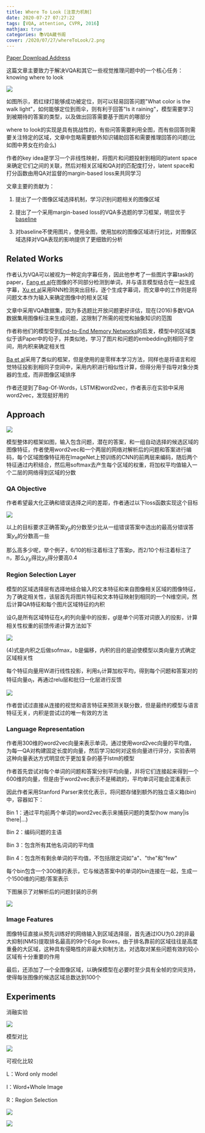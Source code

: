 ```yaml
---
title: Where To Look [注意力机制]
date: 2020-07-27 07:27:22
tags: [VQA, attention, CVPR, 2016]
mathjax: true
categories: 📚VQA藏书阁
cover: /2020/07/27/whereToLook/2.png
---
```

[Paper Download Address](https://arxiv.org/abs/1511.07394)

这篇文章主要致力于解决VQA和其它一些视觉推理问题中的一个核心任务：knowing where to look

![](1.png)

如图所示，若红绿灯能够成功被定位，则可以轻易回答问题"What color is the walk light"，如何能够定位到雨伞，则有利于回答"Is it raining"，模型需要学习到被期待的答案的类型，以及做出回答需要基于图片的哪部分

where to look的实现是具有挑战性的，有些问答需要利用全图，而有些回答则需要关注特定的区域，文章中忽略需要额外知识辅助回答和需要推理回答的问题(比如图中男女在约会么)

作者的key idea是学习一个非线性映射，将图片和问题投射到相同的latent space来确定它们之间的关联，然后对相关区域和QA对的匹配度打分，latent space和打分函数由用QA对监督的margin-based loss来共同学习

文章主要的贡献为：

1. 提出了一个图像区域选择机制，学习识别问题相关的图像区域

2. 提出了一个采用margin-based loss的VQA多选题的学习框架，明显优于[baseline][1]

[1]: https://arxiv.org/abs/1505.00468

3. 对baseline不使用图片，使用全图，使用加权的图像区域进行对比，对图像区域选择对VQA表现的影响提供了更细致的分析

## Related Works

作者认为VQA可以被视为一种定向字幕任务，因此他参考了一些图片字幕task的paper，[Fang et al][2]在图像的不同部分检测到单词，并与语言模型结合在一起生成字幕，[Xu et al][3]采用RNN检测突出目标，逐个生成字幕词，而文章中的工作则是将问题文本作为输入来确定图像中的相关区域

[2]:https://arxiv.org/abs/1411.4952

[3]:https://arxiv.org/abs/1502.03044

文章中采用VQA数据集，因为多选题比开放问题更好评估，现在(2016)多数VQA数据集用图像标注来生成问题，这限制了所需的视觉和抽象知识的范围

作者称他们的模型受到[End-to-End Memory Networks][4]的启发，模型中的区域类似于该Paper中的句子，并类似地，学习了图片和问题的embedding到相同子空间，用内积来确定相关性

[4]:https://arxiv.org/abs/1503.08895

[Ba et al][5]采用了类似的框架，但是使用的是零样本学习方法，同样也是将语言和视觉特征投影到相同子空间中，采用内积进行相似性计算，但得分用于指导对象分类器的生成，而非图像区域排序

[5]:https://arxiv.org/abs/1506.00511

作者还提到了Bag-Of-Words，LSTM和word2vec，作者表示在实验中采用word2vec，发现挺好用的

## Approach

![](2.png)

模型整体的框架如图，输入包含问题，潜在的答案，和一组自动选择的候选区域的图像特征，作者使用word2vec和一个两层的网络对解析后的问题和答案进行编码，每个区域图像特征用在ImageNet上预训练的CNN的前两层来编码，随后两个特征通过内积结合，然后用softmax去产生每个区域的权重，将加权平均值输入一个二层的网络得到区域的分数

### QA Objective

作者希望最大化正确和错误选择之间的差距，作者通过以下loss函数实现这个目标

![](3.png)

以上的目标要求正确答案$y_p$的分数至少比从一组错误答案中选出的最高分错误答案$y_n$的分数高一些

那么高多少呢，举个例子，6/10的标注着标注了答案p，而2/10个标注着标注了n，那么$y_p$得比$y_n$得分要高0.4

### Region Selection Layer

模型的区域选择层有选择地结合输入的文本特征和来自图像相关区域的图像特征，为了确定相关性，该层首先将图片特征和文本特征映射到相同的一个N维空间，然后计算QA特征和每个图片区域特征的内积

设$G_r$是所有区域特征在$x_r$的列向量中的投影，gl是单个问答对词嵌入的投影，计算相关性权重的前馈传递计算方法如下

![](4.png)

(4)式是内积之后做sofmax，b是偏移，内积的目的是迫使模型以类向量方式确定区域相关性

每个特征向量用W进行线性投影，利用$s_r$计算加权平均，得到每个问题和答案对的特征向量$a_l$，再通过relu层和批归一化层进行反馈

![](5.png)

作者尝试过直接从连接的视觉和语言特征来预测关联分数，但是最终的模型与语言特征无关，内积是尝试过的唯一有效的方法

### Language Representation

作者用300维的word2vec向量来表示单词，通过使用word2vec向量的平均值，为每一QA对构建固定长度的向量，然后学习如何对这些向量进行评分，实验表明这种向量表达方式明显优于更加复杂的基于lstm的模型

作者首先尝试对每个单词的问题和答案分别平均向量，并将它们连接起来得到一个600维的向量，但是由于word2vec表示不是稀疏的，平均单词可能会混淆表示

因此作者采用Stanford Parser来优化表示，将问题存储到额外的独立语义箱(bin)中，容器如下：

Bin 1：通过平均前两个单词的word2vec表示来捕获问题的类型(how many|is there|...)

Bin 2：编码问题的主语

Bin 3：包含所有其他名词词的平均值

Bin 4：包含所有剩余单词的平均值，不包括限定词如"a"、"the"和"few"

每个bin包含一个300维的表示，它与候选答案中的单词的bin连接在一起，生成一个1500维的问题/答案表示

下图展示了对解析后的问题封装的示例

![](6.png)

### Image Features

图像特征直接从预先训练好的网络输入到区域选择层，首先通过IOU为0.2的非最大抑制(NMS)提取排名最高的99个Edge Boxes，由于排名靠前的区域往往是高度重叠的大区域，这种具有侵略性的非最大抑制方法，对选取对某些问题有效的较小区域有十分重要的作用

最后，还添加了一个全图像区域，以确保模型在必要时至少具有全帧的空间支持，使得每张图像的候选区域总数达到100个

## Experiments

消融实验

![](7.png)

模型对比

![](8.png)

可视化比较

L：Word only model

I：Word+Whole Image

R：Region Selection

![](9.png)

![](10.png)



